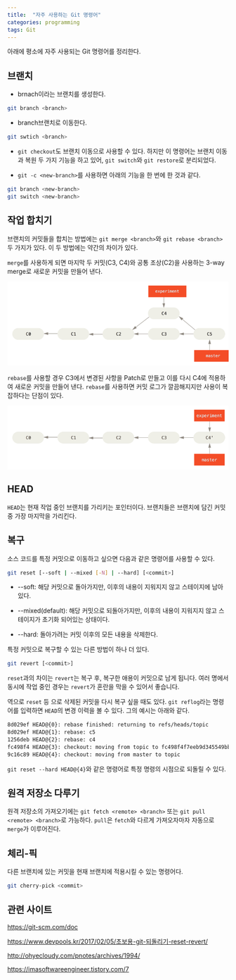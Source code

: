 ```yaml
---
title:  "자주 사용하는 Git 명령어"
categories: programming
tags: Git
---
```


아래에 평소에 자주 사용되는 Git 명령어를 정리한다.

## 브랜치

- brnach이라는 브랜치를 생성한다.

```bash
git branch <branch>
```

- branch브랜치로 이동한다.

```bash
git swtich <branch>
```

- `git checkout`도 브랜치 이동으로 사용할 수 있다. 하지만 이 명령어는 브랜치 이동과 복원 두 가지 기능을 하고 있어, `git switch`와 `git restore`로 분리되었다.

- `git -c <new-branch>`를 사용하면 아래의 기능을 한 번에 한 것과 같다.

```bash
git branch <new-branch>
git switch <new-branch>
```

## 작업 합치기

브랜치의 커밋들을 합치는 방법에는 `git merge <branch>`와 `git rebase <branch>` 두 가지가 있다. 이 두 방법에는 약간의 차이가 있다.

`merge`를 사용하게 되면 마지막 두 커밋(C3, C4)와 공통 조상(C2)을 사용하는 3-way merge로 새로운 커밋을 만들어 낸다.

![merge](/assets/images/merge.png)

`rebase`를 사용할 경우 C3에서 변경된 사항을 Patch로 만들고 이를 다시 C4에 적용하여 새로운 커밋을 만들어 낸다. `rebase`를 사용하면 커밋 로그가 깔끔해지지만 사용이 복잡하다는 단점이 있다.

![rebase](/assets/images/rebase.png)

## HEAD

`HEAD`는 현재 작업 중인 브랜치를 가리키는 포인터이다. 브랜치들은 브랜치에 담긴 커밋 중 가장 마지막을 가리킨다.

## 복구

소스 코드를 특정 커밋으로 이동하고 싶으면 다음과 같은 명령어를 사용할 수 있다.

```bash
git reset [--soft | --mixed [-N] | --hard] [<commit>]
```

- --soft: 해당 커밋으로 돌아가지만, 이후의 내용이 지워지지 않고 스테이지에 남아 있다.

- --mixed(default): 해당 커밋으로 되돌아가지만, 이후의 내용이 지워지지 않고 스테이지가 초기화 되어있는 상태이다.

- --hard: 돌아가려는 커밋 이후의 모든 내용을 삭제한다.

특정 커밋으로 복구할 수 있는 다른 방법이 하나 더 있다.

```bash
git revert [<commit>]
```

`reset`과의 차이는 `revert`는 복구 후, 복구한 애용이 커밋으로 남게 됩니다. 여러 명에서 동시에 작업 중인 경우는 `revert`가 혼란을 막을 수 있어서 좋습니다.

역으로 `reset` 등 으로 삭제된 커밋을 다시 복구 싶을 때도 있다. `git reflog`라는 명령어를 입력하면 `HEAD`의 변경 이력을 볼 수 있다. 그의 예시는 아래와 같다.

```bash
8d029ef HEAD@{0}: rebase finished: returning to refs/heads/topic
8d029ef HEAD@{1}: rebase: c5
1256deb HEAD@{2}: rebase: c4
fc498f4 HEAD@{3}: checkout: moving from topic to fc498f4f7eeb9d345549bb2bd0441e7
9c16c89 HEAD@{4}: checkout: moving from master to topic
```

`git reset --hard HEAD@{4}`와 같은 명령어로 특정 명령의 시점으로 되돌릴 수 있다.

## 원격 저장소 다루기

원격 저장소의 가져오기에는 `git fetch <remote> <branch>` 또는 `git pull <remote> <branch>`로 가능하다. `pull`은 `fetch`와 다르게 가져오자마자 자동으로 `merge`가 이루어진다.

## 체리-픽

다른 브랜치에 있는 커밋을 현재 브랜치에 적용시킬 수 있는 명령어다.

```bash
git cherry-pick <commit>
```

## 관련 사이트

<https://git-scm.com/doc>

<https://www.devpools.kr/2017/02/05/초보용-git-되돌리기-reset-revert/>

<http://ohyecloudy.com/pnotes/archives/1994/>

<https://imasoftwareengineer.tistory.com/7>